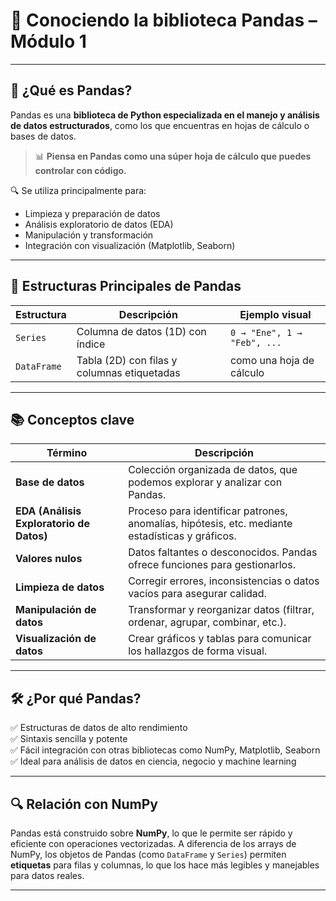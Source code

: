 # 🐼 Conociendo la biblioteca Pandas – Módulo 1
---

## 🧩 ¿Qué es Pandas?

Pandas es una **biblioteca de Python especializada en el manejo y análisis de datos estructurados**, como los que encuentras en hojas de cálculo o bases de datos.

> 📊 **Piensa en Pandas como una súper hoja de cálculo que puedes controlar con código.**

🔍 Se utiliza principalmente para:

* Limpieza y preparación de datos
* Análisis exploratorio de datos (EDA)
* Manipulación y transformación
* Integración con visualización (Matplotlib, Seaborn)
---
## 🧱 Estructuras Principales de Pandas

| Estructura  | Descripción                                 | Ejemplo visual              |
| ----------- | ------------------------------------------- | --------------------------- |
| `Series`    | Columna de datos (1D) con índice            | `0 → "Ene", 1 → "Feb", ...` |
| `DataFrame` | Tabla (2D) con filas y columnas etiquetadas | como una hoja de cálculo    |

---

## 📚 Conceptos clave

| Término                                  | Descripción                                                                                     |
| ---------------------------------------- | ----------------------------------------------------------------------------------------------- |
| **Base de datos**                        | Colección organizada de datos, que podemos explorar y analizar con Pandas.                      |
| **EDA (Análisis Exploratorio de Datos)** | Proceso para identificar patrones, anomalías, hipótesis, etc. mediante estadísticas y gráficos. |
| **Valores nulos**                        | Datos faltantes o desconocidos. Pandas ofrece funciones para gestionarlos.                      |
| **Limpieza de datos**                    | Corregir errores, inconsistencias o datos vacíos para asegurar calidad.                         |
| **Manipulación de datos**                | Transformar y reorganizar datos (filtrar, ordenar, agrupar, combinar, etc.).                    |
| **Visualización de datos**               | Crear gráficos y tablas para comunicar los hallazgos de forma visual.                           |

---

## 🛠️ ¿Por qué Pandas?

✅ Estructuras de datos de alto rendimiento   
✅ Sintaxis sencilla y potente  
✅ Fácil integración con otras bibliotecas como NumPy, Matplotlib, Seaborn  
✅ Ideal para análisis de datos en ciencia, negocio y machine learning  

---
## 🔍 Relación con NumPy

Pandas está construido sobre **NumPy**, lo que le permite ser rápido y eficiente con operaciones vectorizadas. A diferencia de los arrays de NumPy, los objetos de Pandas (como `DataFrame` y `Series`) permiten **etiquetas** para filas y columnas, lo que los hace más legibles y manejables para datos reales.

---
